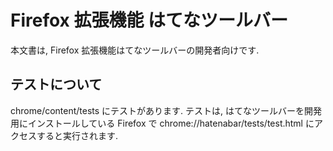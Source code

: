 # Firefox 拡張機能 はてなツールバー

本文書は, Firefox 拡張機能はてなツールバーの開発者向けです.

## テストについて

chrome/content/tests にテストがあります.
テストは, はてなツールバーを開発用にインストールしている Firefox で
chrome://hatenabar/tests/test.html にアクセスすると実行されます.
